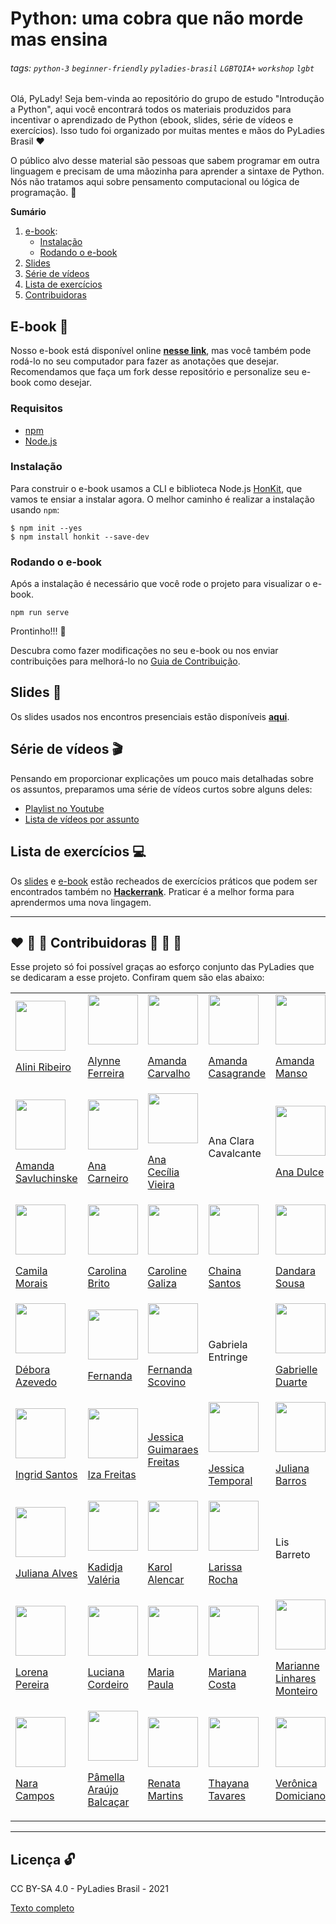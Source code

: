 # Python: uma cobra que não morde mas ensina

###### tags: `python-3` `beginner-friendly` `pyladies-brasil` `LGBTQIA+` `workshop` `lgbt` 

Olá, PyLady! Seja bem-vinda ao repositório do grupo de estudo "Introdução a Python", aqui você encontrará todos os materiais produzidos para incentivar o aprendizado de Python (ebook, slides, série de vídeos e exercícios). Isso tudo foi organizado por muitas mentes e mãos do PyLadies Brasil :heart:

O público alvo desse material são pessoas que sabem programar em outra linguagem e precisam de uma mãozinha para aprender a sintaxe de Python. Nós não tratamos aqui sobre pensamento computacional ou lógica de programação.
:rocket:

**Sumário**
1. [e-book](#e-book-ledger):
    - [Instalação](#instalação)
    - [Rodando o e-book](#rodando-o-e-book)
2. [Slides](#slides-dvd)
3. [Série de vídeos](#série-de-vídeos-clapper)
4. [Lista de exercícios](#lista-de-exercícios-female-technologist)
5. [Contribuidoras](#heart-orange_heart-yellow_heart-contribuidoras-green_heart-blue_heart-purple_heart)


## E-book :ledger:
Nosso e-book está disponível online **[nesse link](https://introducao-a-python-pyladies-brasil.netlify.app/)**, mas você também pode rodá-lo no seu computador para fazer as anotações que desejar. Recomendamos que faça um fork desse repositório e personalize seu e-book como desejar.

### Requisitos

- [npm](https://www.npmjs.com/get-npm)
- [Node.js](https://nodejs.org/en/)

### Instalação

Para construir o e-book usamos a CLI e biblioteca Node.js [HonKit](https://github.com/honkit/honkit/), que vamos te ensiar a instalar agora. O melhor caminho é realizar a instalação usando `npm`:

```
$ npm init --yes
$ npm install honkit --save-dev
```
### Rodando o e-book

Após a instalação é necessário que você rode o projeto para visualizar o e-book.

```
npm run serve
```

Prontinho!!! :rainbow:

Descubra como fazer modificações no seu e-book ou nos enviar contribuições para melhorá-lo no [Guia de Contribuição](CONTRIBUITING.md).

## Slides :dvd:

Os slides usados nos encontros presenciais estão disponíveis **[aqui](slides.pdf)**.

## Série de vídeos :clapper:

Pensando em proporcionar explicações um pouco mais detalhadas sobre os assuntos, preparamos uma série de vídeos curtos sobre alguns deles:

- [Playlist no Youtube](https://youtube.com/playlist?list=PL0tfcsij9geHSKlUwYXHaJRaGMRWDyLmW)
- [Lista de vídeos por assunto](serie_youtube.md)

## Lista de exercícios :computer:

Os [slides](slides.pdf) e [e-book](https://introducao-a-python-pyladies-brasil.netlify.app/) estão recheados de exercícios práticos que podem ser encontrados também no **[Hackerrank](https://www.hackerrank.com/introducao-a-python-pyladies-brasil)**. Praticar é a melhor forma para aprendermos uma nova lingagem.

---
## :heart: :orange_heart: :yellow_heart: Contribuidoras :green_heart: :blue_heart: :purple_heart:

Esse projeto só foi possível graças ao esforço conjunto das PyLadies que se dedicaram a esse projeto. Confiram quem são elas abaixo:

<!-- 
Estamos usando uma estrutura de tabela html para listar as contribuidoras desse projeto. Tudo que você precisa fazer é copiar o codigo que temos nas linhas abaixo e fazer as substituições de acordo ;)

Para adicionar uma nova pessoa à lista use as linhas abaixo fazendo os ajustes necessários: 
    1. lembre de inserir o link da foto da lady entre aspas onde está escrito "LINK DA FOTO"
    2. lembre de inserir o link de referência da lady entre aspas onde está escrito "LINK DA LADY"
    3. por fim, lembre de inserir o nome da lady entre aspas onde está escrito NOME DA LADY 
Assim cada lady terá sua fotinha e um link social 


      <td>
        <img src="LINK_DA_FOTO" width="80" height="80" /><br>
        <p><a href="LINK_DA_LADY">NOME_DA_LADY</a></p>
      </td>
-->

<center>
  <table>
    <!-- LINHA 1 -->
    <tr>
      <td>
        <img src="https://avatars.githubusercontent.com/u/10133177?v=4" width="80" height="80" /><br>
        <p><a href="https://github.com/liniribeiro">Alini Ribeiro</a></p>
      </td>
      <td>
        <img src="https://avatars.githubusercontent.com/u/17454743?v=4" width="80" height="80" /><br>
        <p><a href="https://github.com/alynnefs">Alynne Ferreira</a></p>
      </td>
      <td>
        <img src="https://avatars.githubusercontent.com/u/25637695?v=4" width="80" height="80" /><br>
        <p><a href="https://github.com/amandaca24">Amanda Carvalho</a></p>
      </td>
      <td>
        <img src="https://avatars.githubusercontent.com/u/69690635?v=4" width="80" height="80" /><br>
        <p><a href="https://github.com/AmandaCasagrande">Amanda Casagrande</a></p>
      </td>
      <td>
        <img src="https://avatars.githubusercontent.com/u/40667726?v=4" width="80" height="80" /><br>
        <p><a href="https://github.com/amandapmn">Amanda Manso</a></p>
      </td>
    </tr>
    <!-- LINHA 2 -->
    <tr>
      <td>
        <img src="https://avatars.githubusercontent.com/u/23136839?v=4" width="80" height="80" /><br>
        <p><a href="https://github.com/amandasavluchinske">Amanda Savluchinske</a></p>
      </td>
      <td>
        <img src="https://avatars.githubusercontent.com/u/67640535?v=4" width="80" height="80" /><br>
        <p><a href="https://github.com/anacsv">Ana Carneiro</a></p>
      </td>
      <td>
        <img src="https://avatars.githubusercontent.com/u/30605862?v=4" width="80" height="80" /><br>
        <p><a href="https://github.com/cecivieira">Ana Cecília Vieira</a></p>
      </td>
      <td>
        <!-- O @ da Ana nao correspondeu a um perfil no github por isso esta sem link e foto--> 
        <p>Ana Clara Cavalcante</p>
      </td>
      <td>
        <img src="https://avatars.githubusercontent.com/u/13003907?v=4" width="80" height="80" /><br>
        <p><a href="https://github.com/anadulce">Ana Dulce</a></p>
      </td>
    </tr>
    <!-- LINHA 3 -->
    <tr>
      <td>
        <img src="https://avatars.githubusercontent.com/u/79805515?v=4" width="80" height="80" /><br>
        <p><a href="https://github.com/MoraisCamila91">Camila Morais</a></p>
      </td>
      <td>
        <img src="https://avatars.githubusercontent.com/u/50220493?v=4" width="80" height="80" /><br>
        <p><a href="https://github.com/COAB1">Carolina Brito</a></p>
      </td>
      <td>
        <img src="https://avatars.githubusercontent.com/u/39313635?v=4" width="80" height="80" /><br>
        <p><a href="https://github.com/CarolineGaliza">Caroline Galiza</a></p>
      </td>
      <td>
        <img src="https://avatars.githubusercontent.com/u/49278266?v=4" width="80" height="80" /><br>
        <p><a href="https://github.com/chainao">Chaina Santos</a></p>
      </td>
      <td>
        <img src="https://avatars.githubusercontent.com/u/9946227?v=4" width="80" height="80" /><br>
        <p><a href="https://github.com/dandaramcsousa">Dandara Sousa</a></p>
      </td>
    </tr>
    <!-- LINHA 4 -->
    <tr>
      <td>
        <img src="https://avatars.githubusercontent.com/u/5026063?v=4" width="80" height="80" /><br>
        <p><a href="https://github.com/deboraazevedo">Débora Azevedo</a></p>
      </td>
      <td>
        <img src="https://avatars.githubusercontent.com/u/21251472?v=4" width="80" height="80" /><br>
        <p><a href="https://github.com/naanadr">Fernanda</a></p>
      </td>
      <td>
        <img src="https://avatars.githubusercontent.com/u/20743819?v=4" width="80" height="80" /><br>
        <p><a href="https://github.com/fernandascovino">Fernanda Scovino</a></p>
      </td>
      <td>
        <p>Gabriela Entringe</p>
      </td>
      <td>
        <img src="https://avatars.githubusercontent.com/u/29407931?v=4" width="80" height="80" /><br>
        <p><a href="https://github.com/GabrielleDuarte">Gabrielle Duarte</a></p>
      </td>
    </tr>
    <!-- LINHA 5 -->
    <tr>
      <td>
        <img src="https://avatars.githubusercontent.com/u/15175251?v=4" width="80" height="80" /><br>
        <p><a href="https://github.com/ingridl-santos">Ingrid Santos</a></p>
      </td>
      <td>
        <img src="https://avatars.githubusercontent.com/u/6431704?v=4" width="80" height="80" /><br>
        <p><a href="https://github.com/izafreitas">Iza Freitas</a></p>
      </td>
      <td>
        <p><a href="mailto:jessica.graes@gmail.com">Jessica Guimaraes Freitas</a></p>
      </td>
      <td>
        <img src="https://avatars.githubusercontent.com/u/6595551?v=4" width="80" height="80" /><br>
        <p><a href="https://github.com/jtemporal">Jessica Temporal</a></p>
      </td>
      <td>
        <img src="https://avatars.githubusercontent.com/u/12106738?v=4" width="80" height="80" /><br>
        <p><a href="https://github.com/tiidadavena">Juliana Barros</a></p>
      </td>
    </tr>
    <!-- LINHA 6 -->
    <tr>
      <td>
        <img src="https://avatars.githubusercontent.com/u/49698966?v=4" width="80" height="80" /><br>
        <p><a href="https://github.com/julianafalves">Juliana Alves</a></p>
      </td>
      <td>
        <img src="https://avatars.githubusercontent.com/u/62582168?v=4" width="80" height="80" /><br>
        <p><a href="https://github.com/Kadidjah">Kadidja Valéria</a></p>
      </td>
      <td>
        <img src="https://avatars.githubusercontent.com/u/39858749?v=4" width="80" height="80" /><br>
        <p><a href="https://github.com/karolalencar">Karol Alencar</a></p>
      </td>
      <td>
        <img src="https://avatars.githubusercontent.com/u/69212483?v=4" width="80" height="80" /><br>
        <p><a href="https://github.com/Larissa-Rocha">Larissa Rocha</a></p>
      </td>
      <td>
        <p>Lis Barreto</p>
      </td>
    </tr>
    <!-- LINHA 7 -->
    <tr>
      <td>
        <img src="https://avatars.githubusercontent.com/u/9660774?v=4" width="80" height="80" /><br>
        <p><a href="https://github.com/Lorenaps">Lorena Pereira</a></p>
      </td>
      <td>
        <img src="https://avatars.githubusercontent.com/u/18237684?v=4" width="80" height="80" /><br>
        <p><a href="https://github.com/Lucianalaura15">Luciana Cordeiro</a></p>
      </td>
      <td>
        <img src="https://avatars.githubusercontent.com/u/56452943?v=4" width="80" height="80" /><br>
        <p><a href="https://github.com/mpdiasrosa">Maria Paula</a></p>
      </td>
      <td>
        <img src="https://avatars.githubusercontent.com/u/14565450?v=4" width="80" height="80" /><br>
        <p><a href="https://github.com/mrncstt">Mariana Costa</a></p>
      </td>
      <td>
        <img src="https://avatars.githubusercontent.com/u/8157164?v=4" width="80" height="80" /><br>
        <p><a href="https://github.com/hereismari">Marianne Linhares Monteiro</a></p>
      </td>
    </tr>
    <!-- LINHA 8 -->
    <tr>
      <td>
        <img src="https://avatars.githubusercontent.com/u/63564756?v=4" width="80" height="80" /><br>
        <p><a href="https://github.com/naracampos">Nara Campos</a></p>
      </td>
      <td>
        <img src="https://avatars.githubusercontent.com/u/34974649?v=4" width="80" height="80" /><br>
        <p><a href="https://github.com/pamellabiotec">Pâmella Araújo Balcaçar</a></p>
      </td>
      <td>
          <img src="https://avatars.githubusercontent.com/u/30702989?v=4" width="80" height="80" /><br>
          <p><a href="https://github.com/22renata">Renata Martins</a></p>
      </td>
      <td>
        <img src="https://avatars.githubusercontent.com/u/27288941?v=4" width="80" height="80" /><br>
        <p><a href="https://github.com/thayanavt">Thayana Tavares</a></p>
      </td>
      <td>
        <img src="https://avatars.githubusercontent.com/u/69085370?v=4" width="80" height="80" /><br>
        <p><a href="https://github.com/vevedomiciano">Verônica Domiciano</a></p>
      </td>
    </tr>
  </table>
</center>

---
## Licença :unlock:

CC BY-SA 4.0 - PyLadies Brasil - 2021

[Texto completo](LICENSE)
